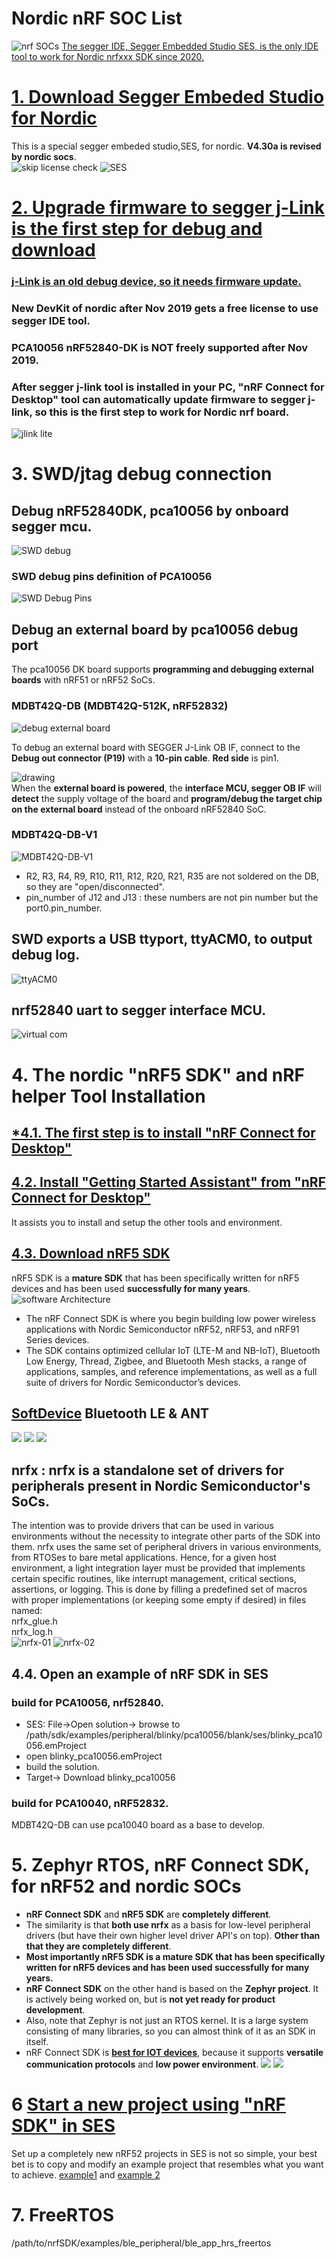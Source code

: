# Nordic nRF SOC List  
![nrf SOCs](./pic/nrf52-series.jpg)
[The segger IDE, Segger Embedded Studio SES, is the only IDE tool to work for Nordic nrfxxx SDK since 2020.](
https://developer.nordicsemi.com/nRF_Connect_SDK/doc/1.3.0/nrf/gs_installing.html#installing-ses-nordic-edition)  
# [1. Download Segger Embeded Studio for Nordic](https://developer.nordicsemi.com/nRF_Connect_SDK/doc/1.3.0/nrf/gs_installing.html#gs-installing)  
This is a special segger embeded studio,SES, for nordic.
**V4.30a is revised by nordic socs**.  
![skip license check](./pic/Segger-SES-SKIP-License-Expiration.jpg)
![SES](./pic/SeggerEmbeddedStudio-SES.jpg)  

# [2. Upgrade firmware to segger j-Link is the first step for debug and download](https://www.segger.com/downloads/jlink/JLink_Linux_x86_64.deb)

### [j-Link is an old debug device, so it needs firmware update.](https://www.segger.com/downloads/jlink/#J-LinkSoftwareAndDocumentationPack)  

### New DevKit of nordic after Nov 2019 gets a free license to use segger IDE tool.  
### PCA10056 nRF52840-DK is NOT freely supported after Nov 2019.  

### After segger j-link tool is installed in your PC, "nRF Connect for Desktop" tool can automatically update firmware to segger j-link, so this is the first step to work for Nordic nrf board.
![jlink lite](./pic/J-Link_LITE_CortexM_5V_x500.png)

# 3. SWD/jtag debug connection
## Debug nRF52840DK, pca10056 by onboard segger mcu.
![SWD debug](./pic/ot-ncp-nrf52840-debug-port.png)

### SWD debug pins definition of PCA10056
![SWD Debug Pins](./pic/2311.debug%20pins.png)


## Debug an external board by pca10056 debug port  
The pca10056 DK board supports **programming and debugging external boards** with nRF51 or nRF52 SoCs.

### MDBT42Q-DB (MDBT42Q-512K, nRF52832)
![debug external board](./pic/nrfdk_to_debug_external_board.jpg)  

To debug an external board with SEGGER J-Link OB IF, connect to the **Debug out connector (P19)** with a **10-pin cable**. **Red side** is pin1.

![drawing](./pic/nRFDK-Debug-External-Board.jpg)  
When the **external board is powered**, the **interface MCU, segger OB IF** will **detect** the supply voltage of the board and
**program/debug the target chip on the external board** instead of the onboard nRF52840 SoC.  

### MDBT42Q-DB-V1
![MDBT42Q-DB-V1](./pic/MDBT42Q-DB-V1.jpg)  
* R2, R3, R4, R9, R10, R11, R12, R20, R21, R35 are not soldered on the DB, so they are "open/disconnected".
* pin_number of J12 and J13 : these numbers are not pin number but the port0.pin_number. 

## SWD exports a USB ttyport, ttyACM0, to output debug log.
![ttyACM0](./pic/swd-ttyACM0-baud-rate.png)  

## nrf52840 uart to segger interface MCU.
![virtual com](./pic/pca10056-nrf52840-virtual-com-port.jpg)

# 4. The nordic "nRF5 SDK" and nRF helper Tool Installation
## [*4.1. The first step is to install "nRF Connect for Desktop"](https://developer.nordicsemi.com/nRF_Connect_SDK/doc/latest/nrf/gs_assistant.html#gs-assistant)  

## [4.2. Install "Getting Started Assistant" from "nRF Connect for Desktop"](https://developer.nordicsemi.com/nRF_Connect_SDK/doc/latest/nrf/gs_assistant.html#getting-started-assistant)
It assists you to install and setup the other tools and environment.

## [4.3. Download nRF5 SDK](https://www.nordicsemi.com/Software-and-tools/Software/nRF5-SDK/Download#infotabs)  
nRF5 SDK is a **mature SDK** that has been specifically written for nRF5 devices and has been used **successfully for many years**.  
![software Architecture](./pic/Software_model-01.webp)

* The nRF Connect SDK is where you begin building low power wireless applications with Nordic Semiconductor nRF52, nRF53, and nRF91 Series devices.
* The SDK contains optimized cellular IoT (LTE-M and NB-IoT), Bluetooth Low Energy, Thread, Zigbee, and Bluetooth Mesh stacks, a range of applications, samples, and reference implementations, as well as a full suite of drivers for Nordic Semiconductor’s devices. 

## [SoftDevice](https://www.nordicsemi.com/Software-and-tools/Software/nRF5-SDK) Bluetooth LE & ANT
![](./pic/SoftDeviceS112-113-132.jpg)
![](./pic/SoftDeviceS140-212-312.jpg)
![](./pic/SoftDeviceS332-340.jpg)


## nrfx : nrfx is a standalone set of drivers for peripherals present in Nordic Semiconductor's SoCs.
The intention was to provide drivers that can be used in various environments without the necessity to integrate other parts of the SDK into them. nrfx uses the same set of peripheral drivers in various environments, from RTOSes to bare metal applications. Hence, for a given host environment, a light integration layer must be provided that implements certain specific routines, like interrupt management, critical sections, assertions, or logging. This is done by filling a predefined set of macros with proper implementations (or keeping some empty if desired) in files named:  
nrfx_glue.h  
nrfx_log.h  
![nrfx-01](./pic/nrfxv2.3-driver-matrix01.jpg)
![nrfx-02](./pic/nrfxv2.3-driver-matrix02.jpg)

## 4.4. Open an example of nRF SDK in SES 

### build for PCA10056, nrf52840.
   * SES: File->Open solution-> browse to /path/sdk/examples/peripheral/blinky/pca10056/blank/ses/blinky_pca10056.emProject
   * open blinky_pca10056.emProject
   * build the solution.
   * Target-> Download blinky_pca10056

### build for PCA10040, nRF52832.  
MDBT42Q-DB can use pca10040 board as a base to develop.

# 5. Zephyr RTOS, nRF Connect SDK, for nRF52 and nordic SOCs
* **nRF Connect SDK** and **nRF5 SDK** are **completely different**. 
* The similarity is that **both use nrfx** as a basis for low-level peripheral drivers (but have their own higher level driver API's on top). **Other than that they are completely different**.  
* **Most importantly nRF5 SDK is a mature SDK that has been specifically written for nRF5 devices and has been used successfully for many years.**  
* **nRF Connect SDK** on the other hand is based on the **Zephyr project**. It is actively being worked on, but is **not yet ready for product development**.
* Also, note that Zephyr is not just an RTOS kernel. It is a large system consisting of many libraries, so you can almost think of it as an SDK in itself.
* nRF Connect SDK is **[best for IOT devices](https://blog.nordicsemi.com/getconnected/what-is-rtos-real-time-operating-systems-for-embedded-developers)**, because it supports **versatile communication protocols** and **low power environment**.
![](./pic/nFRConnect_Application.webp)
![](./piv/../pic/nRF_Connect_01.webp)

# 6 [Start a new project using "nRF SDK" in SES](https://www.antalife.com/2019/07/update-solar-powered-weather-station-3.html)
Set up a completely new nRF52 projects in SES is not so simple, your best bet is to copy and modify an example project that resembles what you want to achieve. [example1](https://www.novelbits.io/smart-ble-lightbulb-application-nrf52/) and [example 2](https://devzone.nordicsemi.com/f/nordic-q-a/30122/starting-clean-nrf52-embedded-c-segger-embedded-studio-project/129641#129641)

# 7. FreeRTOS
/path/to/nrfSDK/examples/ble_peripheral/ble_app_hrs_freertos